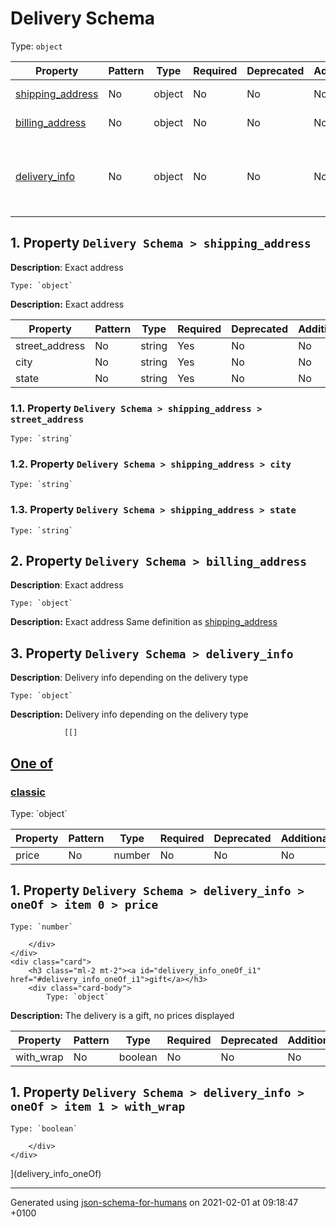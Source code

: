 # Delivery Schema
Type: `object`

| Property | Pattern | Type | Required | Deprecated | Additional | Description |
| -------- | ------- | ---- | -------- | ---------- | ---------- | ----------- |
| [shipping_address](#shipping_address)|No|object|No|No| No|Exact address|
| [billing_address](#billing_address)|No|object|No|No| No|Exact address|
| [delivery_info](#delivery_info)|No|object|No|No| No|Delivery info depending on the delivery type|

## <a name="shipping_address"></a> 1. Property `Delivery Schema > shipping_address`

**Description**:  Exact address

    Type: `object`

**Description:** Exact address

| Property | Pattern | Type | Required | Deprecated | Additional | Description |
| -------- | ------- | ---- | -------- | ---------- | ---------- | ----------- |
|street_address|No|string|Yes|No| No||
|city|No|string|Yes|No| No||
|state|No|string|Yes|No| No||

### <a name="shipping_address_street_address"></a> 1.1. Property `Delivery Schema > shipping_address > street_address`

    Type: `string`

### <a name="shipping_address_city"></a> 1.2. Property `Delivery Schema > shipping_address > city`

    Type: `string`

### <a name="shipping_address_state"></a> 1.3. Property `Delivery Schema > shipping_address > state`

    Type: `string`

## <a name="billing_address"></a> 2. Property `Delivery Schema > billing_address`

**Description**:  Exact address

    Type: `object`

**Description:** Exact address
        Same definition as [shipping_address](#shipping_address)

## <a name="delivery_info"></a> 3. Property `Delivery Schema > delivery_info`

**Description**:  Delivery info depending on the delivery type

    Type: `object`

**Description:** Delivery info depending on the delivery type

                [[]
<a id="delivery_info_oneOf" href="#delivery_info_oneOf">
    <h2 class="handle ml-2 mt-2">
      <label>One of</label>
    </h2>
</a>
    <div class="card">
        <h3 class="ml-2 mt-2"><a id="delivery_info_oneOf_i0" href="#delivery_info_oneOf_i0">classic</a></h3>
        <div class="card-body">
            Type: `object`

| Property | Pattern | Type | Required | Deprecated | Additional | Description |
| -------- | ------- | ---- | -------- | ---------- | ---------- | ----------- |
|price|No|number|No|No| No||

## <a name="delivery_info_oneOf_i0_price"></a> 1. Property `Delivery Schema > delivery_info > oneOf > item 0 > price`

    Type: `number`

        </div>
    </div>
    <div class="card">
        <h3 class="ml-2 mt-2"><a id="delivery_info_oneOf_i1" href="#delivery_info_oneOf_i1">gift</a></h3>
        <div class="card-body">
            Type: `object`

**Description:** The delivery is a gift, no prices displayed

| Property | Pattern | Type | Required | Deprecated | Additional | Description |
| -------- | ------- | ---- | -------- | ---------- | ---------- | ----------- |
|with_wrap|No|boolean|No|No| No||

## <a name="delivery_info_oneOf_i1_with_wrap"></a> 1. Property `Delivery Schema > delivery_info > oneOf > item 1 > with_wrap`

    Type: `boolean`

        </div>
    </div>
](delivery_info_oneOf)

----------------------------------------------------------------------------------------------------------------------------
Generated using [json-schema-for-humans](https://github.com/coveooss/json-schema-for-humans) on 2021-02-01 at 09:18:47 +0100
